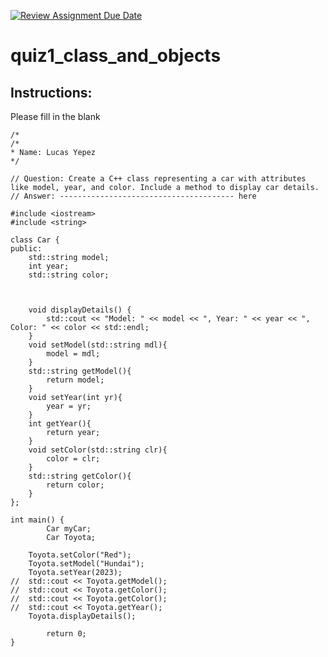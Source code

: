 [![Review Assignment Due Date](https://classroom.github.com/assets/deadline-readme-button-24ddc0f5d75046c5622901739e7c5dd533143b0c8e959d652212380cedb1ea36.svg)](https://classroom.github.com/a/tYncE4AO)
# quiz1_class_and_objects

## Instructions:
Please fill in the blank
```cplus
/*
/*
* Name: Lucas Yepez
*/

// Question: Create a C++ class representing a car with attributes like model, year, and color. Include a method to display car details.
// Answer: --------------------------------------- here

#include <iostream>
#include <string>

class Car {
public:
    std::string model;
    int year;
    std::string color;
    


    void displayDetails() {
        std::cout << "Model: " << model << ", Year: " << year << ", Color: " << color << std::endl;
    }
    void setModel(std::string mdl){
    	model = mdl;
    }
    std::string getModel(){
    	return model;
    }
    void setYear(int yr){
    	year = yr;
    }
    int getYear(){
    	return year;
    }
    void setColor(std::string clr){
    	color = clr;
    }
    std::string getColor(){
    	return color;
    }
};

int main() {
        Car myCar;
        Car Toyota;

	Toyota.setColor("Red");
	Toyota.setModel("Hundai");
	Toyota.setYear(2023);
//	std::cout << Toyota.getModel();
//	std::cout << Toyota.getColor();
//	std::cout << Toyota.getColor();
//	std::cout << Toyota.getYear();
	Toyota.displayDetails();

        return 0;
}

```
